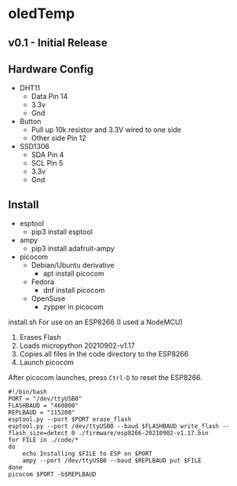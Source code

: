 # oledTemp
## v0.1 - Initial Release

## Hardware Config
- DHT11
  - Data Pin 14
  - 3.3v
  - Gnd
- Button
  - Pull up 10k resistor and 3.3V wired to one side
  - Other side Pin 12
- SSD1306
  - SDA Pin 4
  - SCL Pin 5
  - 3.3v
  - Gnd

## Install
- esptool
  - pip3 install esptool
- ampy
  - pip3 install adafruit-ampy
- picocom
  - Debian/Ubuntu derivative
    - apt install picocom
  - Fedora
    - dnf install picocom
  - OpenSuse
    - zypper in picocom

install.sh
For use on an ESP8266 (I used a NodeMCU)
1) Erases Flash
2) Loads micropython 20210902-v1.17
3) Copies all files in the code directory to the ESP8266
4) Launch picocom

After picocom launches, press `Ctrl-D` to reset the ESP8266.
```
#!/bin/bash
PORT = "/dev/ttyUSB0"
FLASHBAUD = "460800"
REPLBAUD = "115200"
esptool.py --port $PORT erase_flash
esptool.py --port /dev/ttyUSB0 --baud $FLASHBAUD write_flash --flash_size=detect 0 ./firmware/esp8266-20210902-v1.17.bin
for FILE in ./code/*
do 
    echo Installing $FILE to ESP on $PORT
    ampy --port /dev/ttyUSB0 --baud $REPLBAUD put $FILE
done
picocom $PORT -b$REPLBAUD
```